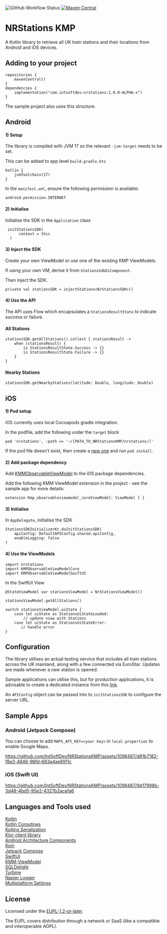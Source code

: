 ![GitHub Workflow Status](https://img.shields.io/github/actions/workflow/status/IntSoftDev/NRStationsKMP/NRStations-Android.yml)
[![Maven Central](https://img.shields.io/maven-central/v/com.intsoftdev/nrstations?label=Maven%20Central)](https://search.maven.org/artifact/com.intsoftdev/nrstations)

# NRStations KMP

A Kotlin library to retrieve all UK train stations and their locations from Android and iOS devices.

## Adding to your project
```
repositories {
    mavenCentral()
}
dependencies {
    implementation("com.intsoftdev:nrstations:1.0.0-ALPHA-x")
}
```

The sample project also uses this structure.

## Android

#### 1) Setup

The library is compiled with JVM 17 so the relevant `-jvm-target` needs to be set.

This can be added to app level `build.gradle.kts`

```
kotlin {
    jvmToolchain(17)
}
```

In the `manifest.xml`, ensure the following permission is available:

`android.permission.INTERNET`

#### 2) Initialise

Initialise the SDK in the `Application` class

```
 initStationsSDK(
      context = this
  )
```

#### 3) Inject the SDK

Create your own ViewModel or use one of the existing KMP ViewModels.

If using your own VM, derive it from `StationsSdkDiComponent`.

Then inject the SDK.

```
private val stationsSDK = injectStations<NrStationsSDK>()
```

#### 4) Use the API

The API uses Flow which encapsulates a `StationsResultState` to indicate success or failure.

#### All Stations

```
stationsSDK.getAllStations().collect { stationsResult ->
    when (stationsResult) {
        is StationsResultState.Success -> {}
        is StationsResultState.Failure -> {}
    }
}
```

#### Nearby Stations

```
stationsSDK.getNearbyStations(latitude: Double, longitude: Double)

```

## iOS

#### 1) Pod setup

iOS currently uses local Cocoapods gradle integration.

In the podfile, add the following under the `target` block

```
pod 'nrstations', :path => '~/[PATH_TO_NRStationsKMP/nrstations/]'
```

If the pod file doesn't exist, then create a [new one](https://github.com/touchlab/KaMPKit/blob/main/docs/IOS_PROJ_INTEGRATION.md#create-podfile)
and run `pod install`.

#### 2) Add package dependency

Add [KMMObservableViewModel](https://github.com/rickclephas/KMP-ObservableViewModel) to the iOS package dependencies.

Add the following KMM ViewModel extension in the project - see the sample app for more details:

```
extension Kmp_observableviewmodel_coreViewModel: ViewModel { }
```

#### 3) Initialise

In `AppDelegate`, initialise the SDK

```
StationsSDKInitializerKt.doInitStationsSDK(
    apiConfig: DefaultAPIConfig.shared.apiConfig,
    enableLogging: false
)
```
#### 4) Use the ViewModels

```
import nrstations
import KMPObservableViewModelCore
import KMPObservableViewModelSwiftUI
```

In the SwiftUI View

```
@StateViewModel var stationsViewModel = NrStationsViewModel()

stationsViewModel.getAllStations()

switch stationsViewModel.uiState {
    case let uiState as StationsUiStateLoaded:
        // update view with Stations
    case let uiState as StationsUiStateError:
       // handle error
}
```

## Configuration

The library utilises an actual testing service that includes all train stations across the UK mainland, along with a few connected via EuroStar. Updates are made whenever a new station is opened.

Sample applications can utilise this, but for production applications, it is advisable to create a dedicated instance from this [link](https://github.com/azaka01/Huxley2).

An `APIConfig` object can be passed into to `initStationsSDK` to configure the server URL.

## Sample Apps

### Android (Jetpack Compose)

You can choose to add `MAPS_API_KEY=<your key>` in `local.properties` to enable Google Maps.

https://github.com/IntSoftDev/NRStationsKMP/assets/1098487/d91b7182-f8a3-4846-96fd-683a4ae6911c

### iOS (Swift UI)

https://github.com/IntSoftDev/NRStationsKMP/assets/1098487/9d17998b-3d48-4bd5-95e2-4327b2acefa6

## Languages and Tools used

[Kotlin](https://kotlinlang.org/)  
[Kotlin Coroutines](https://kotlinlang.org/docs/coroutines-overview.html)  
[Kotlinx Serialization](https://github.com/Kotlin/kotlinx.serialization)  
[Ktor client library](https://github.com/ktorio/ktor)  
[Android Architecture Components](https://developer.android.com/topic/libraries/architecture)  
[Koin](https://github.com/InsertKoinIO/koin)  
[Jetpack Compose](https://developer.android.com/jetpack/compose)  
[SwiftUI](https://developer.apple.com/documentation/swiftui)  
[KMM-ViewModel](https://kotlinlang.org/lp/mobile/static/kmm-viewmodel/)  
[SQLDelight](https://github.com/cashapp/sqldelight)  
[Turbine](https://github.com/cashapp/turbine)  
[Napier Logger](https://github.com/AAkira/Napier)  
[Multiplatform Settings](https://github.com/russhwolf/multiplatform-settings)  

## License

Licensed under the [EUPL-1.2-or-later](https://joinup.ec.europa.eu/collection/eupl/introduction-eupl-licence).

The EUPL covers distribution through a network or SaaS (like a compatible and interoperable AGPL).
